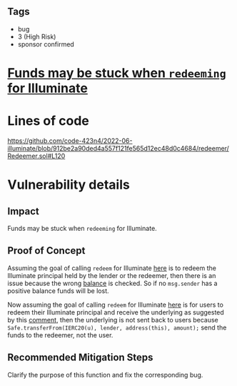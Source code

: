 ## Tags

- bug
- 3 (High Risk)
- sponsor confirmed

# [Funds may be stuck when `redeeming` for Illuminate](https://github.com/code-423n4/2022-06-illuminate-findings/issues/384) 

# Lines of code

https://github.com/code-423n4/2022-06-illuminate/blob/912be2a90ded4a557f121fe565d12ec48d0c4684/redeemer/Redeemer.sol#L120


# Vulnerability details

## Impact
Funds may be stuck when `redeeming` for Illuminate.

## Proof of Concept
Assuming the goal of calling `redeem` for Illuminate [here](https://github.com/code-423n4/2022-06-illuminate/blob/912be2a90ded4a557f121fe565d12ec48d0c4684/redeemer/Redeemer.sol#L116) is to redeem the Illuminate principal held by the lender or the redeemer, then there is an issue because the wrong [balance](https://github.com/code-423n4/2022-06-illuminate/blob/912be2a90ded4a557f121fe565d12ec48d0c4684/redeemer/Redeemer.sol#L120) is checked. So if no `msg.sender` has a positive balance funds will be lost.


Now assuming the goal of calling `redeem` for Illuminate [here](https://github.com/code-423n4/2022-06-illuminate/blob/912be2a90ded4a557f121fe565d12ec48d0c4684/redeemer/Redeemer.sol#L116) is for users to redeem their Illuminate principal and receive the underlying as suggested by this [comment](https://github.com/code-423n4/2022-06-illuminate/blob/912be2a90ded4a557f121fe565d12ec48d0c4684/redeemer/Redeemer.sol#L127), then the underlying is not sent back to users because `Safe.transferFrom(IERC20(u), lender, address(this), amount);` send the funds to the redeemer, not the user. 


## Recommended Mitigation Steps
Clarify the purpose of this function and fix the corresponding bug.

